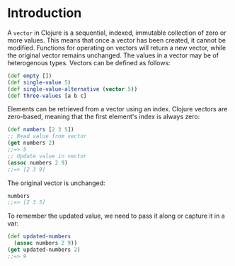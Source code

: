 # Introduction

A `vector` in Clojure is a sequential, indexed, immutable collection of zero or more values. This means that once a vector has been created, it cannot be modified. Functions for operating on vectors will return a new vector, while the original vector remains unchanged. The values in a vector may be of heterogenous types. Vectors can be defined as follows:

```clojure
(def empty [])
(def single-value 5)
(def single-value-alternative (vector 5))
(def three-values [a b c]
```

Elements can be retrieved from a vector using an index. Clojure vectors are zero-based, meaning that the first element's index is always zero:

```clojure
(def numbers [2 3 5])
;; Read value from vector
(get numbers 2)
;;=> 5
;; Update value in vector
(assoc numbers 2 9)
;;=> [2 3 9]
```

The original vector is unchanged:

```clojure
numbers
;;=> [2 3 5]
```

To remember the updated value, we need to pass it along or capture it in a var:

```clojure
(def updated-numbers
  (assoc numbers 2 9))
(get updated-numbers 2)
;;=> 9
```
